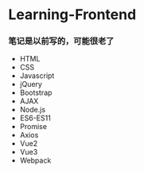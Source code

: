 # Learning-Frontend

### 笔记是以前写的，可能很老了


- HTML
- CSS
- Javascript
- jQuery
- Bootstrap
- AJAX
- Node.js
- ES6-ES11
- Promise
- Axios
- Vue2
- Vue3
- Webpack
